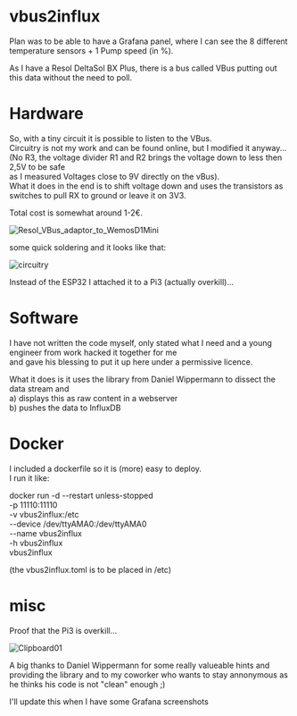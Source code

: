 # vbus2influx

Plan was to be able to have a Grafana panel, where I can see the 8 different temperature sensors + 1 Pump speed (in %).<br>

As I have a Resol DeltaSol BX Plus, there is a bus called VBus putting out this data without the need to poll.<br>

# Hardware

So, with a tiny circuit it is possible to listen to the VBus.<br>
Circuitry is not my work and can be found online, but I modified it anyway...<br>
(No R3, the voltage divider R1 and R2 brings the voltage down to less then 2,5V to be safe<br>
as I measured Voltages close to 9V directly on the vBus).<br>
What it does in the end is to shift voltage down and uses the transistors as switches to pull RX to ground or leave it on 3V3.<br>

Total cost is somewhat around 1-2€.

![Resol_VBus_adaptor_to_WemosD1Mini](https://user-images.githubusercontent.com/6953309/181694190-ed17f850-7d52-4fff-897e-6f5f72776b70.png)

some quick soldering and it looks like that:

![circuitry](https://user-images.githubusercontent.com/6953309/181695276-468818aa-a619-4abc-9a7b-62f771904203.jpg)

Instead of the ESP32 I attached it to a Pi3 (actually overkill)...

# Software

I have not written the code myself, only stated what I need and a young engineer from work hacked it together for me<br>
and gave his blessing to put it up here under a permissive licence.<br>

What it does is it uses the library from Daniel Wippermann to dissect the data stream and<br>
a) displays this as raw content in a webserver<br>
b) pushes the data to InfluxDB

# Docker

I included a dockerfile so it is (more) easy to deploy.<br>
I run it like:

docker run -d --restart unless-stopped \
 -p 11110:11110 \
 -v vbus2influx:/etc \
 --device /dev/ttyAMA0:/dev/ttyAMA0 \
 --name vbus2influx \
 -h vbus2influx \
 vbus2influx

(the vbus2influx.toml is to be placed in /etc)

# misc

Proof that the Pi3 is overkill...

![Clipboard01](https://user-images.githubusercontent.com/6953309/181697857-e6a26a3e-ba0e-4dd4-9741-4b94376aa0f4.png)

A big thanks to Daniel Wippermann for some really valueable hints and<br>
providing the library and to my coworker who wants to stay annonymous as he thinks his code is not "clean" enough ;)<br>

I'll update this when I have some Grafana screenshots
